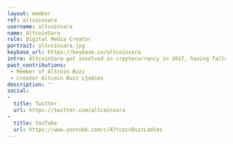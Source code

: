 ```yaml
---
layout: member
ref: altcoinsara
username: altcoinsara
name: AltcoinSara
role: Digital Media Creator
portrait: altcoinsara.jpg
keybase_url: https://keybase.io/altcoinsara
intro: AltcoinSara got involved in crpytocurrency in 2017, having fallen in love with the idea of borderless, fair currency she and others could use globally. She works as a civil engineer by day, and dedicates her remaining time to building her presence in the crypto sphere, being active on social media, Youtube, and speaking at blockchain events. By building her knowledge and catalog of digital content, AltcoinSara means to spread the word on cryptocurrency, blockchain, and of course Veil to new audiences in a welcoming, approachable way.
past_contributions:
 - Member of Altcoin Buzz
 - Creator Altcoin Buzz L§adies
description: ''
social:
- 
  title: Twitter
  url: https://twitter.com/altcoinsara
- 
  title: YouTube
  url: https://www.youtube.com/c/AltcoinBuzzLadies
---
```


